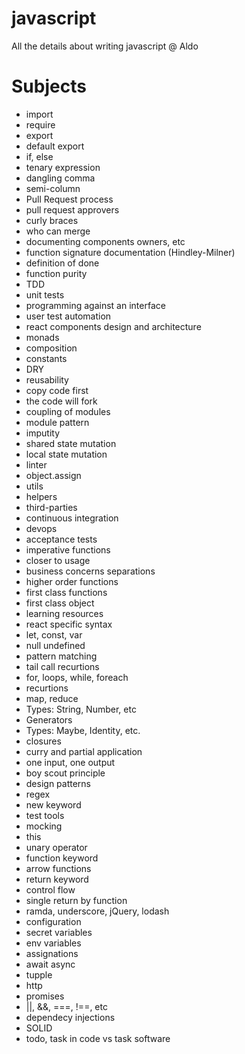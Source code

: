 # javascript
All the details about writing javascript @ Aldo

# Subjects
- import
- require
- export
- default export
- if, else
- tenary expression
- dangling comma
- semi-column
- Pull Request process
- pull request approvers
- curly braces
- who can merge
- documenting components owners, etc
- function signature documentation (Hindley-Milner)
- definition of done
- function purity
- TDD
- unit tests
- programming against an interface
- user test automation
- react components design and architecture
- monads
- composition
- constants
- DRY
- reusability
- copy code first
- the code will fork
- coupling of modules
- module pattern
- imputity
- shared state mutation
- local state mutation
- linter
- object.assign 
- utils
- helpers
- third-parties
- continuous integration
- devops
- acceptance tests
- imperative functions
- closer to usage
- business concerns separations
- higher order functions
- first class functions
- first class object
- learning resources
- react specific syntax
- let, const, var
- null undefined
- pattern matching
- tail call recurtions
- for, loops, while, foreach
- recurtions
- map, reduce
- Types: String, Number, etc
- Generators
- Types: Maybe, Identity, etc.
- closures
- curry and partial application
- one input, one output
- boy scout principle
- design patterns
- regex
- new keyword
- test tools
- mocking
- this
- unary operator
- function keyword
- arrow functions
- return keyword
- control flow
- single return by function
- ramda, underscore, jQuery, lodash
- configuration
- secret variables
- env variables
- assignations
- await async
- tupple
- http
- promises
- ||, &&, ===, !==, etc
- dependecy injections
- SOLID
- todo, task in code vs task software

